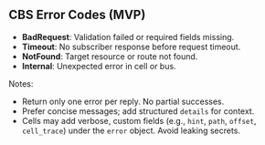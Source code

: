 ## CBS Error Codes (MVP)

- **BadRequest**: Validation failed or required fields missing.
- **Timeout**: No subscriber response before request timeout.
- **NotFound**: Target resource or route not found.
- **Internal**: Unexpected error in cell or bus.

Notes:
- Return only one error per reply. No partial successes.
- Prefer concise messages; add structured `details` for context.
- Cells may add verbose, custom fields (e.g., `hint`, `path`, `offset`, `cell_trace`) under the `error` object. Avoid leaking secrets.


